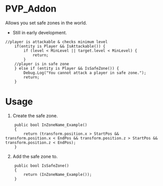 # PVP_Addon
Allows you set safe zones in the world.

- Still in early development.

```CSharp
//player is attackable & checks minimum level
    if(entity is Player && IsAttackable()) {
        if (level < MinLevel || target.level < MinLevel) {
            return;
        }
    //player is in safe zone
    } else if (entity is Player && IsSafeZone()) {
        Debug.Log("You cannot attack a player in safe zone.");
        return;
    }
```

# Usage

1. Create the safe zone.

```CSharp
    public bool InZoneName_Example()
    {
        return (transform.position.x > StartPos && transform.position.x < EndPos && transform.position.z > StartPos && transform.position.z < EndPos);
    }
```

2. Add the safe zone to.

```CSharp
    public bool IsSafeZone()
    {
        return (InZoneName_Example());
    }
```
